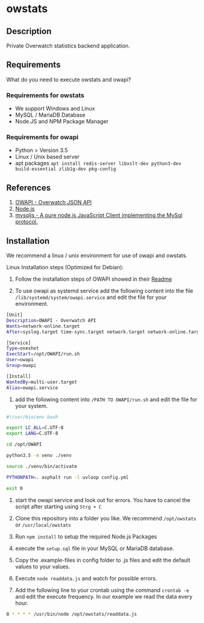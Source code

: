 # owstats

## Description

Private Overwatch statistics backend application.

## Requirements

What do you need to execute owstats and owapi?

### Requirements for owstats

- We support Windows and Linux
- MySQL / MariaDB Database
- Node.JS and NPM Package Manager

### Requirements for owapi

- Python > Version 3.5
- Linux / Unix based server
- apt packages `apt install redis-server libxslt-dev python3-dev build-essential zlib1g-dev pkg-config`

## References

1. [OWAPI - Overwatch JSON API](https://github.com/SunDwarf/OWAPI)
1. [Node.js](https://nodejs.org/en/)
1. [mysqljs - A pure node.js JavaScript Client implementing the MySql protocol.](https://github.com/mysqljs/mysql)

## Installation

We recommend a linux / unix environment for use of owapi and owstats.

Linux Installation steps (Optimized for Debian):

1. Follow the installation steps of OWAPI showed in their [Readme](https://github.com/SunDwarf/OWAPI/blob/master/README.md)

1. To use owapi as systemd service add the following content into the file `/lib/systemd/system/owapi.service` and edit the file for your environment.

``` bash
[Unit]
Description=OWAPI - Overwatch API
Wants=network-online.target
After=syslog.target time-sync.target network.target network-online.target

[Service]
Type=oneshot
ExecStart=/opt/OWAPI/run.sh
User=owapi
Group=owapi

[Install]
WantedBy=multi-user.target
Alias=owapi.service


```

1. add the following content into `/PATH TO OWAPI/run.sh` and edit the file for your system.

``` bash
#!/usr/bin/env bash

export LC_ALL=C.UTF-8
export LANG=C.UTF-8

cd /opt/OWAPI

python3.5 -m venv ./venv

source ./venv/bin/activate

PYTHONPATH=. asphalt run -l uvloop config.yml

exit 0
```

1. start the owapi service and look out for errors. You have to cancel the script after starting using `Strg + C`

1. Clone this repository into a folder you like. We recommend `/opt/owstats` or `/usr/local/owstats`

1. Run `npm install` to setup the required Node.js Packages

1. execute the `setup.sql` file in your MySQL or MariaDB database.

1. Copy the .example-files in config folder to .js files and edit the default values to your values.

1. Execute `node readdata.js` and watch for possible errors.

1. Add the following line to your crontab using the command `crontab -e` and edit the execute frequency. In our example we read the data every hour.

``` bash
0 * * * * /usr/bin/node /opt/owstats/readdata.js
```